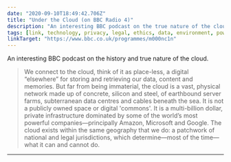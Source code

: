 ```yaml
---
date: "2020-09-10T18:49:42.706Z"
title: "Under the Cloud (on BBC Radio 4)"
description: "An interesting BBC podcast on the true nature of the cloud"
tags: [link, technology, privacy, legal, ethics, data, environment, power, computing, storage, cloud]
linkTarget: "https://www.bbc.co.uk/programmes/m000nc1n"
---
```

An interesting BBC podcast on the history and true nature of the cloud.

> We connect to the cloud, think of it as place-less, a digital “elsewhere” for storing and retrieving our data, content and memories. But far from being immaterial, the cloud is a vast, physical network made up of concrete, silicon and steel, of earthbound server farms, subterranean data centres and cables beneath the sea. It is not a publicly owned space or digital 'commons'. It is a multi-billion dollar, private infrastructure dominated by some of the world’s most powerful companies—principally Amazon, Microsoft and Google. The cloud exists within the same geography that we do: a patchwork of national and legal jurisdictions, which determine—most of the time—what it can and cannot do.
---
